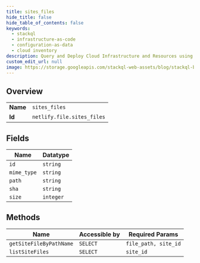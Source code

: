 ```yaml
---
title: sites_files
hide_title: false
hide_table_of_contents: false
keywords:
  - stackql
  - infrastructure-as-code
  - configuration-as-data
  - cloud inventory
description: Query and Deploy Cloud Infrastructure and Resources using SQL
custom_edit_url: null
image: https://storage.googleapis.com/stackql-web-assets/blog/stackql-blog-post-featured-image.png
---
```

  
    

## Overview
<table><tbody>
<tr><td><b>Name</b></td><td><code>sites_files</code></td></tr>
<tr><td><b>Id</b></td><td><code>netlify.file.sites_files</code></td></tr>
</tbody></table>

## Fields
| Name | Datatype |
| ---- | -------- |
| `id` | `string` |
| `mime_type` | `string` |
| `path` | `string` |
| `sha` | `string` |
| `size` | `integer` |
## Methods
| Name | Accessible by | Required Params |
| ---- | ------------- | --------------- |
| `getSiteFileByPathName` | `SELECT` | `file_path, site_id` |
| `listSiteFiles` | `SELECT` | `site_id` |
